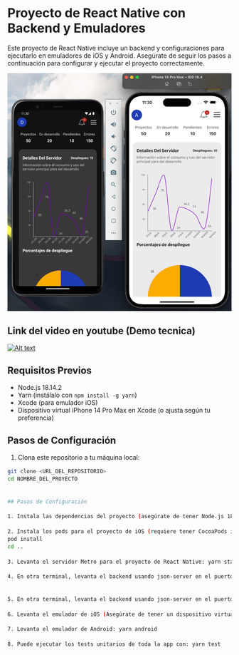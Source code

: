 # Proyecto de React Native con Backend y Emuladores

Este proyecto de React Native incluye un backend y configuraciones para ejecutarlo en emuladores de iOS y Android. Asegúrate de seguir los pasos a continuación para configurar y ejecutar el proyecto correctamente.

![](https://github.com/Danfelogar/RNTechnicalTestOLSoftware/blob/master/src/public/main-screen.png)

## Link del video en youtube (Demo tecnica)
[![Alt text](https://img.youtube.com/vi/ffMDuPOLEjg/0.jpg)](https://www.youtube.com/watch?v=ffMDuPOLEjg)

## Requisitos Previos

- Node.js 18.14.2
- Yarn (instálalo con `npm install -g yarn`)
- Xcode (para emulador iOS)
- Dispositivo virtual iPhone 14 Pro Max en Xcode (o ajusta según tu preferencia)

## Pasos de Configuración

1. Clona este repositorio a tu máquina local:

```bash
git clone <URL_DEL_REPOSITORIO>
cd NOMBRE_DEL_PROYECTO


## Pasos de Configuración

1. Instala las dependencias del proyecto (asegúrate de tener Node.js 18.14.2): yarn

2. Instala los pods para el proyecto de iOS (requiere tener CocoaPods instalado): cd ios
pod install
cd ..

3. Levanta el servidor Metro para el proyecto de React Native: yarn start

4. En otra terminal, levanta el backend usando json-server en el puerto 3100: yarn start-up-json-server


5. En otra terminal, levanta el backend usando json-server en el puerto 3100: yarn start-up-json-server

6. Levanta el emulador de iOS (Asegúrate de tener un dispositivo virtual iPhone 14 Pro Max en Xcode): yarn ios

7. Levanta el emulador de Android: yarn android

8. Puede ejecutar los tests unitarios de toda la app con: yarn test




